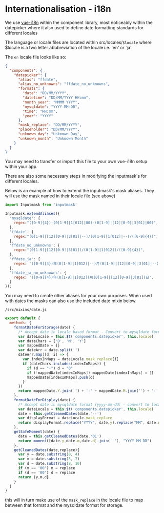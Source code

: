 # Internationalisation - i18n

We use [vue-i18n](https://kazupon.github.io/vue-i18n/) within the component library, most noticeably within the datepicker where it also used to define date formatting standards for different locales

The language or locale files are located within src/locales/`$locale` where $locale is a two letter abbbreviation of the locale i.e. 'en' or 'ja'

The `en` locale file looks like so:

```json test
{
  "components": {
    "datepicker": {
      "alias": "ffdate",
      "alias_no_unknowns": "ffdate_no_unknowns",
      "formats": {
        "date": "DD/MM/YYYY",
        "datetime": "DD/MM/YYYY HH:mm",
        "month_year": "MMMM YYYY",
        "mysqldate": "YYYY-MM-DD",
        "time": "HH:mm",
        "year": "YYYY"
      },
      "mask_replace": "DD/MM/YYYY",
      "placeholder": "DD/MM/YYYY",
      "unknown_day": "Unknown Day",
      "unknown_month": "Unknown Month"
    }
  }
}
```

You may need to transfer or import this file to your own vue-i18n setup within your app.

There are also some necessary steps in modifying the inputmask's for different locales.

Below is an example of how to extend the inputmask's mask aliases.  They will use the mask named in their locale file (see above)

```js
import Inputmask from 'inputmask'

Inputmask.extendAliases({
  'mysqldate': {
    regex:"([0-9]{4})-(0[1-9]|1[012]|00)-(0[1-9]|[12][0-9]|3[01]|00)",
  },
  'ffdate': {
    regex:"(0[1-9]|[12][0-9]|3[01]|--)/(0[1-9]|1[012]|--)/([0-9]{4})",
  },
  'ffdate_no_unknowns': {
    regex:"(0[1-9]|[12][0-9]|3[01])/(0[1-9]|1[012])/([0-9]{4})",
  },
  'ffdate_ja': {
    regex: '([0-9]{4})年(0[1-9]|1[012]|--)月(0[1-9]|[12][0-9]|3[01]|--)日',
  },
  'ffdate_ja_no_unknowns': {
    regex: '([0-9]{4})年(0[1-9]|1[012])月(0[1-9]|[12][0-9]|3[01])日',
  }
});
```

You may need to create other aliases for your own purposes.
When used with dates the masks can also use the included date mixin below.

`/src/mixins/date.js`
```js
export default {
  methods: {
    formatDateForStorage(date) {
      /* Accept date in locale based format - Convert to mysqldate format  (yyyy-mm-dd) */
      var dateLocale = this.$t('components.datepicker', this.locale)
      var dateChars = ['D', 'M', 'Y']
      var mappedDate = {}
      var dateArr = date.split('')
      dateArr.map((d, i) => {
        var indexInMaps = dateLocale.mask_replace[i]
        if (dateChars.includes(indexInMaps)) {
          if (d == "-") d = "0"
          if (!mappedDate[indexInMaps]) mappedDate[indexInMaps] = []
          mappedDate[indexInMaps].push(d)
        }
      })
      return mappedDate.Y.join('') + '-' + mappedDate.M.join('') + '-' + mappedDate.D.join('')
    },
    formatDateForDisplay(date) {
      /* Accept date in mysqldate format (yyyy-mm-dd) - convert to locale based formar*/
      var dateLocale = this.$t('components.datepicker', this.locale)
      date = this.getCleanedDates(date,'--')
      var displayFormat = dateLocale.mask_replace
      return displayFormat.replace("YYYY", date.y).replace("MM", date.m).replace("DD", date.d)
    },
    getSafeMoment(date) {
      date = this.getCleanedDates(date,'01')
      return moment([date.y,date.m,date.d].join('-'), "YYYY-MM-DD")
    },
    getCleanedDates(date,replace){
      var y = date.substring(0, 4)
      var m = date.substring(5, 7)
      var d = date.substring(8, 10)
      if (m == '00') m = replace
      if (d == '00') d = replace
      return {y,m,d}  
    }
  }
}
```

this will in turn make use of the `mask_replace` in the locale file to map between that format and the mysqldate format for storage.
